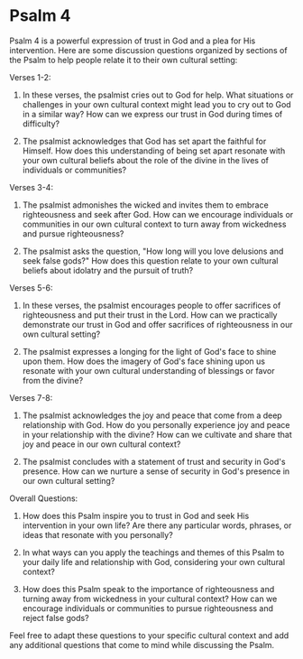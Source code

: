 # Psalm 4

Psalm 4 is a powerful expression of trust in God and a plea for His intervention. Here are some discussion questions organized by sections of the Psalm to help people relate it to their own cultural setting:

Verses 1-2:

1. In these verses, the psalmist cries out to God for help. What situations or challenges in your own cultural context might lead you to cry out to God in a similar way? How can we express our trust in God during times of difficulty?

2. The psalmist acknowledges that God has set apart the faithful for Himself. How does this understanding of being set apart resonate with your own cultural beliefs about the role of the divine in the lives of individuals or communities?

Verses 3-4:

1. The psalmist admonishes the wicked and invites them to embrace righteousness and seek after God. How can we encourage individuals or communities in our own cultural context to turn away from wickedness and pursue righteousness?

2. The psalmist asks the question, "How long will you love delusions and seek false gods?" How does this question relate to your own cultural beliefs about idolatry and the pursuit of truth?

Verses 5-6:

1. In these verses, the psalmist encourages people to offer sacrifices of righteousness and put their trust in the Lord. How can we practically demonstrate our trust in God and offer sacrifices of righteousness in our own cultural setting?

2. The psalmist expresses a longing for the light of God's face to shine upon them. How does the imagery of God's face shining upon us resonate with your own cultural understanding of blessings or favor from the divine?

Verses 7-8:

1. The psalmist acknowledges the joy and peace that come from a deep relationship with God. How do you personally experience joy and peace in your relationship with the divine? How can we cultivate and share that joy and peace in our own cultural context?

2. The psalmist concludes with a statement of trust and security in God's presence. How can we nurture a sense of security in God's presence in our own cultural setting?

Overall Questions:

1. How does this Psalm inspire you to trust in God and seek His intervention in your own life? Are there any particular words, phrases, or ideas that resonate with you personally?

2. In what ways can you apply the teachings and themes of this Psalm to your daily life and relationship with God, considering your own cultural context?

3. How does this Psalm speak to the importance of righteousness and turning away from wickedness in your cultural context? How can we encourage individuals or communities to pursue righteousness and reject false gods?

Feel free to adapt these questions to your specific cultural context and add any additional questions that come to mind while discussing the Psalm.